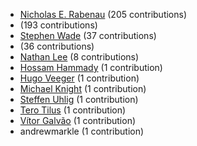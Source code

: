 * [Nicholas E. Rabenau](https://github.com/nerab) (205 contributions)
* [](https://github.com/apps/dependabot-preview) (193 contributions)
* [Stephen Wade](https://github.com/stephenwade) (37 contributions)
* [](https://github.com/apps/dependabot) (36 contributions)
* [Nathan Lee](https://github.com/X0nic) (8 contributions)
* [Hossam Hammady](https://github.com/hammady) (1 contribution)
* [Hugo Veeger](https://github.com/dkhgh) (1 contribution)
* [Michael Knight](https://github.com/miknight) (1 contribution)
* [Steffen Uhlig](https://github.com/suhlig) (1 contribution)
* [Tero Tilus](https://github.com/terotil) (1 contribution)
* [Vítor Galvão](https://github.com/vitorgalvao) (1 contribution)
* andrewmarkle (1 contribution)